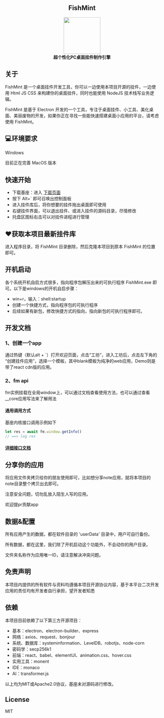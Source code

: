 <h2 align="center">FishMint</h2>
<div align="center">
  <img src="./favicon.ico" width="120" height="120" />
  <br />
  <b>超个性化PC桌面挂件制作引擎</b>
  <br />
</div>

## 关于
FishMint 是一个桌面挂件开发工具，你可以一边使用本项目开源的挂件，一边使用 Html JS CSS 来构建你的桌面挂件，同时也能使用 NodeJS 技术栈写业务逻辑。

FishMint 是基于 Electron 开发的一个工具，专注于桌面挂件、小工具、美化桌面、美丽废物的开发，如果你正在寻找一些能快速搭建桌面小应用的平台，请考虑使用 FishMint。

## 💻环境要求
Windows

目前正在完善 MacOS 版本

## ‍快速开始

- 下载基座：进入 [下载页面](https://github.com/SteveWooo/FishMint/releases) 
- 按下 Alt+` 即可召唤出控制面板
- 进入挂件库后，将你想要的挂件拖出桌面即可使用
- 右键挂件界面，可以退出挂件、或进入挂件的源码目录，尽情修改
- 托盘区图标右击可以对挂件进程进行管理

## ♥获取本项目最新挂件库
进入程序目录，将 FishMint 目录删除，然后克隆本项目到原本 FishMint 的位置即可。

## 开机启动
各个系统开机自启方式很多，指向程序包解压出来的可执行程序 FishMint.exe 即可。以下是windows的开机自启步骤：

- win+r，输入：shell:startup
- 创建一个快捷方式，指向程序包的可执行程序
- 后续如果有新包，修改快捷方式的指向，指向新包的可执行程序即可。

## 开发文档
### 1、创建一个app

通过热键（默认alt + `）打开欢迎页面，点击“工坊”，进入工坊后，点击左下角的 “创建挂件应用”，选择一个模板，其中blank模板为纯净的web应用，Demo则是带了react cdn版的应用。

### 2、fm api

fm实例挂载在全局window上，可以通过文档查看使用方法，也可以通过查看__core应用写法来了解用法

#### 通用调用方式
基座内核接口调用示例如下
```js
let res = await fm.window.getInfo()
// ==> log res
```
#### [详细接口文档](https://stevewooo.github.io/FishMint)

## 分享你的应用

将应用文件夹拷贝给你的朋友使用即可，比如想分享note应用，就将本项目的note目录整个拷贝出去即可。

注意安全问题，切勿乱放入陌生人写的应用。

欢迎提pr贡献app

## 数据&配置
所有应用产生的数据，都在软件目录的 'userData' 目录中，用户可自行备份。

所有数据，都在这里，我们除了开机启动这个功能外，不会动你的用户目录。

文件夹名称作为应用唯一ID，请注意解决冲突问题。

## 免责声明
本项目内提供的所有软件与资料均遵循本项目开源协议内容，基于本平台二次开发应用的责任均有开发者自行承担，望开发者知悉

## 依赖

本项目目前依赖了以下第三方开源项目：

- 基本：electron、electron-builder、express
- 网络：axios、request、bonjour
- 系统、数据库：systeminformation、LevelDB、robotjs、node-corn
- 密码学：secp256k1
- 前端：react、babel、elementUI、animation.css、hover.css
- 实用工具：monent
- IDE：monaco
- AI：transformer.js

以上均为MIT或Apache2.0协议，基座未对源码进行修改。

## License
MIT
